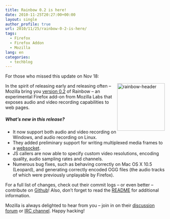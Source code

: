 ```yaml
---
title: Rainbow 0.2 is here!
date: 2010-11-25T20:27:00+00:00
layout: single
author_profile: true
url: 2010/11/25/rainbow-0-2-is-here/
tags:
  - Firefox
  - Firefox Addon
  - Mozilla
lang: en
categories: 
  - techblog
---
```

For those who missed this update on Nov 18:

[<img title="rainbow-header" border="0" alt="rainbow-header" align="right" src="http://lh6.ggpht.com/_vaUVXcmC3OI/TO6_wClnWtI/AAAAAAAADOc/-gxKZLT9WI0/rainbow-header_thumb%5B1%5D.png?imgmax=800" width="150" height="150" />](http://lh6.ggpht.com/_vaUVXcmC3OI/TO6_uhc56xI/AAAAAAAADOY/nqsDsOX3tQ0/s1600-h/rainbow-header%5B3%5D.png)In the spirit of releasing early and releasing often – Mozilla bring you [version 0.2](https://addons.mozilla.org/en-US/firefox/addon/247491/) of Rainbow – an experimental Firefox add-on from Mozilla Labs that exposes audio and video recording capabilities to web pages.

##### What’s new in this release?

  * It now support both audio and video recording on Windows, and audio recording on Linux. 
  * They added preliminary support for writing multiplexed media frames to a [websocket](http://dev.w3.org/html5/websockets/). 
  * JS callers are now able to specify custom video resolutions, encoding quality, audio sampling rates and channels. 
  * Numerous bug fixes, such as behaving correctly on Mac OS X 10.5 (Leopard), and generating correctly encoded OGG files (the audio tracks of which were previously unplayable by Firefox).

For a full list of changes, check out their commit logs – or even better – contribute on [Github](https://github.com/mozilla/rainbow)! Also, don’t forget to read the [README](https://github.com/mozilla/rainbow/blob/master/README) for additional information.

Mozilla is always delighted to hear from you – join in on their [discussion forum](https://groups.google.com/group/mozilla-labs) or [IRC channel](http://www.google.com/reader/view/). Happy hacking!